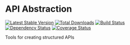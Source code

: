 API Abstraction
=======

[![Latest Stable Version](https://poser.pugx.org/packaged/api/version.png)](https://packagist.org/packages/packaged/api)
[![Total Downloads](https://poser.pugx.org/packaged/api/d/total.png)](https://packagist.org/packages/packaged/api)
[![Build Status](https://travis-ci.org/packaged/api.png)](https://travis-ci.org/packaged/api)
[![Dependency Status](https://www.versioneye.com/php/packaged:api/badge.png)](https://www.versioneye.com/php/packaged:api)
[![Coverage Status](https://coveralls.io/repos/packaged/api/badge.png)](https://coveralls.io/r/packaged/api)

Tools for creating structured APIs
